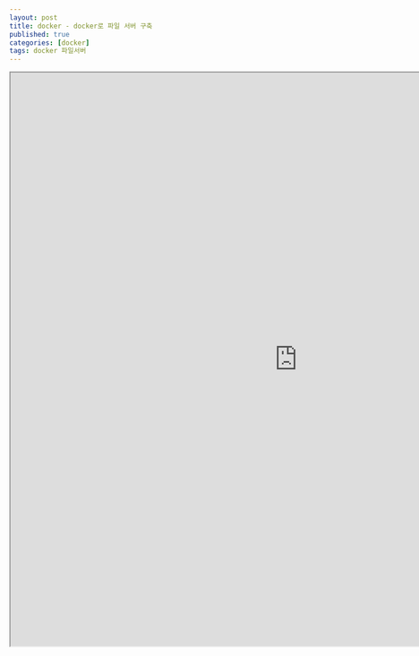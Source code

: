 ```yaml
---
layout: post
title: docker - docker로 파일 서버 구축
published: true
categories: [docker]
tags: docker 파일서버
---
```

<iframe width="1024" height="1024" src="https://docs.google.com/document/d/e/2PACX-1vQOZliSewc6sIJ_cjmQFq2c1AenVKO4xn3o1dprreYPo9dkrCv4CkvNQe2Piy4KTS63B1pe6SXxew4V/pub?embedded=true"></iframe>      
